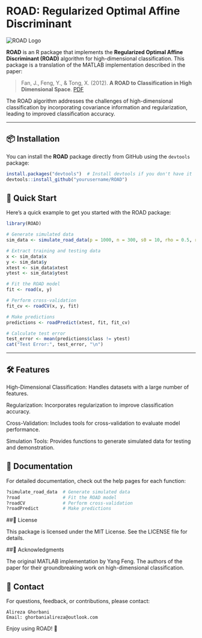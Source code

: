 # ROAD: Regularized Optimal Affine Discriminant

![ROAD Logo](https://via.placeholder.com/150) <!-- Add a logo if you have one -->

**ROAD** is an R package that implements the **Regularized Optimal Affine Discriminant (ROAD)** algorithm for high-dimensional classification. This package is a translation of the MATLAB implementation described in the paper:

> Fan, J., Feng, Y., & Tong, X. (2012). **A ROAD to Classification in High Dimensional Space**. [PDF](http://yangfeng.hosting.nyu.edu/publication/fan-2012-road/fan-2012-road.pdf)

The ROAD algorithm addresses the challenges of high-dimensional classification by incorporating covariance information and regularization, leading to improved classification accuracy.

---

## 📦 Installation

You can install the **ROAD** package directly from GitHub using the `devtools` package:

```R
install.packages("devtools")  # Install devtools if you don't have it
devtools::install_github("yourusername/ROAD")
```

## 🚀 Quick Start

Here’s a quick example to get you started with the ROAD package:

```R
library(ROAD)

# Generate simulated data
sim_data <- simulate_road_data(p = 1000, n = 300, s0 = 10, rho = 0.5, randSeed = 1)

# Extract training and testing data
x <- sim_data$x
y <- sim_data$y
xtest <- sim_data$xtest
ytest <- sim_data$ytest

# Fit the ROAD model
fit <- road(x, y)

# Perform cross-validation
fit_cv <- roadCV(x, y, fit)

# Make predictions
predictions <- roadPredict(xtest, fit, fit_cv)

# Calculate test error
test_error <- mean(predictions$class != ytest)
cat("Test Error:", test_error, "\n")
```

---

## 🛠️ Features

High-Dimensional Classification: Handles datasets with a large number of features.

Regularization: Incorporates regularization to improve classification accuracy.

Cross-Validation: Includes tools for cross-validation to evaluate model performance.

Simulation Tools: Provides functions to generate simulated data for testing and demonstration.

## 📖 Documentation

For detailed documentation, check out the help pages for each function:

```R
?simulate_road_data  # Generate simulated data
?road                # Fit the ROAD model
?roadCV              # Perform cross-validation
?roadPredict         # Make predictions
```

##📜 License

This package is licensed under the MIT License. See the LICENSE file for details.

##🙏 Acknowledgments

The original MATLAB implementation by Yang Feng.
The authors of the paper for their groundbreaking work on high-dimensional classification.

## 📧 Contact

For questions, feedback, or contributions, please contact:

    Alireza Ghorbani
    Email: ghorbanialireza@outlook.com

Enjoy using ROAD! 🎉
